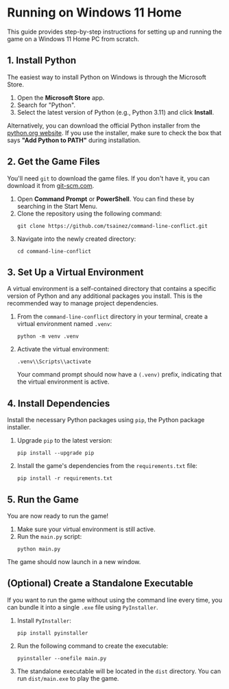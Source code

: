 # Running on Windows 11 Home

This guide provides step-by-step instructions for setting up and running the game on a Windows 11 Home PC from scratch.

## 1. Install Python

The easiest way to install Python on Windows is through the Microsoft Store.

1.  Open the **Microsoft Store** app.
2.  Search for "Python".
3.  Select the latest version of Python (e.g., Python 3.11) and click **Install**.

Alternatively, you can download the official Python installer from the [python.org website](https://www.python.org/downloads/windows/). If you use the installer, make sure to check the box that says **"Add Python to PATH"** during installation.

## 2. Get the Game Files

You'll need `git` to download the game files. If you don't have it, you can download it from [git-scm.com](https://git-scm.com/download/win).

1.  Open **Command Prompt** or **PowerShell**. You can find these by searching in the Start Menu.
2.  Clone the repository using the following command:
    ```
    git clone https://github.com/tsainez/command-line-conflict.git
    ```
3.  Navigate into the newly created directory:
    ```
    cd command-line-conflict
    ```

## 3. Set Up a Virtual Environment

A virtual environment is a self-contained directory that contains a specific version of Python and any additional packages you install. This is the recommended way to manage project dependencies.

1.  From the `command-line-conflict` directory in your terminal, create a virtual environment named `.venv`:
    ```
    python -m venv .venv
    ```
2.  Activate the virtual environment:
    ```
    .venv\\Scripts\\activate
    ```
    Your command prompt should now have a `(.venv)` prefix, indicating that the virtual environment is active.

## 4. Install Dependencies

Install the necessary Python packages using `pip`, the Python package installer.

1.  Upgrade `pip` to the latest version:
    ```
    pip install --upgrade pip
    ```
2.  Install the game's dependencies from the `requirements.txt` file:
    ```
    pip install -r requirements.txt
    ```

## 5. Run the Game

You are now ready to run the game!

1.  Make sure your virtual environment is still active.
2.  Run the `main.py` script:
    ```
    python main.py
    ```
The game should now launch in a new window.

## (Optional) Create a Standalone Executable

If you want to run the game without using the command line every time, you can bundle it into a single `.exe` file using `PyInstaller`.

1.  Install `PyInstaller`:
    ```
    pip install pyinstaller
    ```
2.  Run the following command to create the executable:
    ```
    pyinstaller --onefile main.py
    ```
3.  The standalone executable will be located in the `dist` directory. You can run `dist/main.exe` to play the game.
